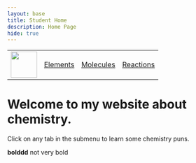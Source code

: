 ```yaml
---
layout: base
title: Student Home 
description: Home Page
hide: true
---
```


<table>
    <tr>
        <td><img src="/Bailey-GitHub-Playground//images/chem.png" height="60" title="Frontend" alt=""></td>
        <td><a href="http://127.0.0.1:4100/Bailey-GitHub-Playground/elements/">Elements</a></td>
        <td><a href="http://127.0.0.1:4100/Bailey-GitHub-Playground/molecules/">Molecules</a></td>
        <td><a href="http://127.0.0.1:4100/Bailey-GitHub-Playground/reactions/">Reactions</a></td>
    </tr>
</table>

<h1>Welcome to my website about chemistry.</h1>



<p> Click on any tab in the submenu to learn some chemistry puns.</p>

<strong>bolddd</strong>
not very bold
